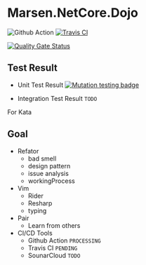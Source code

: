 # Marsen.NetCore.Dojo

![Github Action](https://github.com/marsen/Marsen.NetCore.Dojo/workflows/.NET%20Core/badge.svg)
[![Travis CI](https://travis-ci.com/marsen/Marsen.NetCore.Dojo.svg?branch=master)](https://travis-ci.com/marsen/Marsen.NetCore.Dojo)

[![Quality Gate Status](https://sonarcloud.io/api/project_badges/measure?project=marsen_Marsen.NetCore.Dojo&metric=alert_status)](https://sonarcloud.io/dashboard?id=marsen_Marsen.NetCore.Dojo)

## Test Result

- Unit Test Result [![Mutation testing badge](https://img.shields.io/endpoint?style=flat&url=https%3A%2F%2Fbadge-api.stryker-mutator.io%2Fgithub.com%2Fmarsen%2FMarsen.NetCore.Dojo%2Fmaster)](https://dashboard.stryker-mutator.io/reports/github.com/marsen/Marsen.NetCore.Dojo/master)

- Integration Test Result `TODO`

For Kata

## Goal

- Refator
  - bad smell
  - design pattern
  - issue analysis
  - workingProcess
- Vim
  - Rider
  - Resharp
  - typing
- Pair
  - Learn from others  
- CI/CD Tools
  - Github Action `PROCESSING`
  - Travis CI `PENDING`
  - SounarCloud `TODO`
